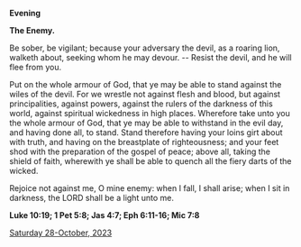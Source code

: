 **Evening**

**The Enemy.**
 
Be sober, be vigilant; because your adversary the devil, as a roaring lion, walketh about, seeking whom he may devour. -- Resist the devil, and he will flee from you.
 
Put on the whole armour of God, that ye may be able to stand against the wiles of the devil. For we wrestle not against flesh and blood, but against principalities, against powers, against the rulers of the darkness of this world, against spiritual wickedness in high places. Wherefore take unto you the whole armour of God, that ye may be able to withstand in the evil day, and having done all, to stand. Stand therefore having your loins girt about with truth, and having on the breastplate of righteousness; and your feet shod with the preparation of the gospel of peace; above all, taking the shield of faith, wherewith ye shall be able to quench all the fiery darts of the wicked.
 
Rejoice not against me, O mine enemy: when I fall, I shall arise; when I sit in darkness, the LORD shall be a light unto me.  

**Luke 10:19; 1 Pet 5:8; Jas 4:7; Eph 6:11-16; Mic 7:8**

[Saturday 28-October, 2023](https://t.me/daily_light)
